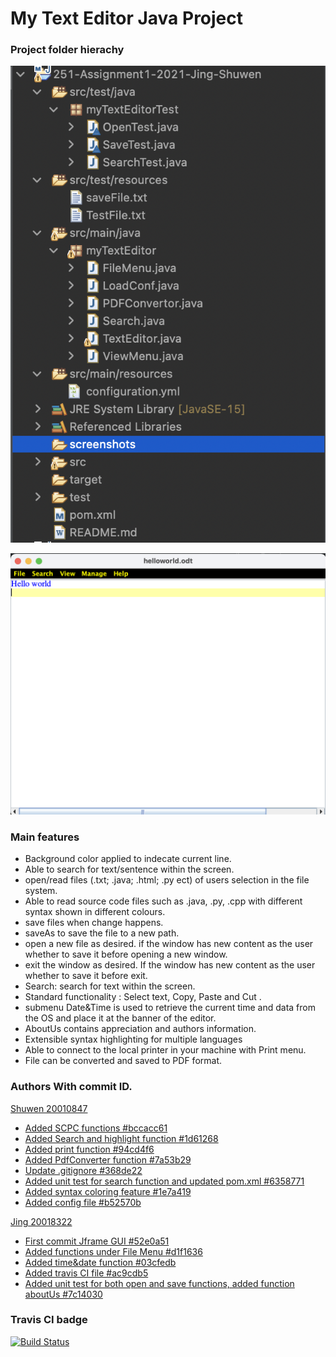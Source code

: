 # My Text Editor Java Project


### Project folder hierachy 
![Image](screenshots/folder_hierachy.png)

![Image](screenshots/editor.png )

### Main features
* Background color applied to indecate current line.
* Able to search for text/sentence within the screen.
* open/read files (.txt; .java; .html; .py ect) of users selection in the file system. 
* Able to read source code files such as .java, .py, .cpp with different syntax shown in different colours. 
* save files when change happens.
* saveAs to save the file to a new path.
* open a new file as desired. if the window has new content as the user whether to save it before opening a new window.
* exit the window as desired. If the window has new content as the user whether to save it before exit.				 
* Search: search for text within the screen.
* Standard functionality : Select text, Copy, Paste and Cut .
* submenu Date&Time is used to retrieve the current time and data from the OS and place it at the banner of the editor.
* AboutUs contains appreciation and authors information.
* Extensible syntax highlighting for multiple languages
* Able to connect to the local printer in your machine with Print menu.
* File can be converted and saved to PDF format.




### Authors With commit ID.

[Shuwen 20010847](https://github.com/ssszheng)
* [Added SCPC functions #bccacc61](https://github.com/cleopatra07/251-Assignment1-2021-Jing-Shuwen/commit/bccacc610325fc20e321c1d65cbf3d96ca7ede3d)
* [Added Search and highlight function #1d61268](https://github.com/cleopatra07/251-Assignment1-2021-Jing-Shuwen/commit/1d61268324fd8a95daa1bc2797b66e29ab1c94a4)
* [Added print function #94cd4f6](https://github.com/cleopatra07/251-Assignment1-2021-Jing-Shuwen/commit/94cd4f678e5981881e82259f75ed88d6391d30bb)
* [Added PdfConverter function #7a53b29](https://github.com/cleopatra07/251-Assignment1-2021-Jing-Shuwen/commit/7a53b291d5e099876e9d4470f216462b95c30ff1)
* [Update .gitignore #368de22](https://github.com/cleopatra07/251-Assignment1-2021-Jing-Shuwen/commit/368de22d9656daf9d1afaa70d54c25e1e9915571)
* [Added unit test for search function and updated pom.xml #6358771](https://github.com/cleopatra07/251-Assignment1-2021-Jing-Shuwen/commit/63587718631c074ba8f127bea94db683ea827d17)
* [Added syntax coloring feature #1e7a419](https://github.com/cleopatra07/251-Assignment1-2021-Jing-Shuwen/commit/1e7a419929e531f1edada60418c0f973ec42ae21)
* [Added config file #b52570b](https://github.com/cleopatra07/251-Assignment1-2021-Jing-Shuwen/commit/b52570b12ec7bdbd06fc3bb146302d475aa91417)


[Jing 20018322](https://github.com/cleopatra07)
* [First commit Jframe GUI #52e0a51](https://github.com/cleopatra07/251-Assignment1-2021-Jing-Shuwen/commit/52e0a5150aab70dbca05ec40eae47f147a0f6fb0)
* [Added functions under File Menu #d1f1636](https://github.com/cleopatra07/251-Assignment1-2021-Jing-Shuwen/commit/d1f16361cc54d7dc89723110b261067d9b3c3b88)
* [Added time&date function #03cfedb](https://github.com/cleopatra07/251-Assignment1-2021-Jing-Shuwen/commit/03cfedb4e6ebe95efb11f59d530b1acff625ab14)
* [Added travis CI file #ac9cdb5](https://github.com/cleopatra07/251-Assignment1-2021-Jing-Shuwen/commit/ac9cdb5f2d714c892febb44caf34f9726d9e958c)
* [Added unit test for both open and save functions, added function aboutUs #7c14030](https://github.com/cleopatra07/251-Assignment1-2021-Jing-Shuwen/commit/7c140303dab6d2eee7695c977a29a37fb54c9ae4)

### Travis CI badge

[![Build Status](https://travis-ci.com/cleopatra07/251-Assignment1-2021-Jing-Shuwen.svg?token=FE3xHEDPW9fzW5Y2Ky3x&branch=main)](https://travis-ci.com/cleopatra07/251-Assignment1-2021-Jing-Shuwen)







